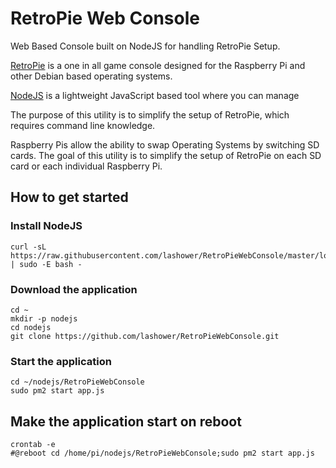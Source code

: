# RetroPie Web Console
Web Based Console built on NodeJS for handling RetroPie Setup.

[RetroPie](https://retropie.org.uk/) is a one in all game console designed for the Raspberry Pi and other Debian based operating systems.

[NodeJS](https://nodejs.org/en/) is a lightweight JavaScript based tool where you can manage 

The purpose of this utility is to simplify the setup of RetroPie, which requires command line knowledge.

Raspberry Pis allow the ability to swap Operating Systems by switching SD cards. The goal of this utility is to simplify the setup of RetroPie on each SD card or each individual Raspberry Pi.

## How to get started
### Install NodeJS
```
curl -sL https://raw.githubusercontent.com/lashower/RetroPieWebConsole/master/loadNode.sh | sudo -E bash -
```

### Download the application
```
cd ~
mkdir -p nodejs
cd nodejs
git clone https://github.com/lashower/RetroPieWebConsole.git
```

### Start the application
```
cd ~/nodejs/RetroPieWebConsole
sudo pm2 start app.js 
```

## Make the application start on reboot
```
crontab -e
#@reboot cd /home/pi/nodejs/RetroPieWebConsole;sudo pm2 start app.js
```
